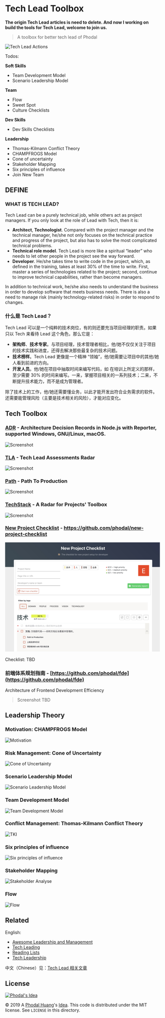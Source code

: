 # Tech Lead Toolbox

**The origin Tech Lead articles is need to delete. And now I working on build the tools for Tech Lead, welcome to join us.**

> A toolbox for better tech lead of Phodal

![Tech Lead Actions](assets/tech-action-project.svg)

Todos:

**Soft Skills**

 - Team Development Model
 - Scenario Leadership Model

**Team**

 - Flow
 - Sweet Spot
 - Culture Checklists

**Dev Skills**

 - Dev Skills Checklists

**Leadership**

 - Thomas-Kilmann Conflict Theory 
 - CHAMPFROGS Model
 - Cone of uncertainty
 - Stakeholder Mapping
 - Six principles of influence
 - Join New Team

## DEFINE

### WHAT IS TECH LEAD? 

Tech Lead can be a purely technical job, while others act as project managers. If you only look at the role of Lead with Tech, then it is:

 * **Architect**, **Technologist**. Compared with the project manager and the technical manager, he/she not only focuses on the technical practice and progress of the project, but also has to solve the most complicated technical problems.
 * **Technical role model**. Tech Lead is more like a spiritual “leader” who needs to let other people in the project see the way forward.
 * **Developer**. He/she takes time to write code in the project, which, as defined in the training, takes at least 30% of the time to write. First, master a series of technologies related to the project; second, continue to improve technical capabilities, rather than become managers.

In addition to technical work, he/she also needs to understand the business in order to develop software that meets business needs. There is also a need to manage risk (mainly technology-related risks) in order to respond to changes.

### 什么是 Tech Lead？

Tech Lead 可以是一个纯粹的技术岗位，有的则还要充当项目经理的职责。如果只以 Tech 来看待 Lead 这个角色，那么它是：

 * **架构师**、**技术专家**。与项目经理，技术管理者相比，他/她不仅仅关注于项目的技术实践和进度，还得去解决那些最复杂的技术问题。
 * **技术榜样**。Tech Lead 更像是一个精神 “领袖”，他/她需要让项目中的其他/她人看到前进的方向。
 * **开发人员**。他/她在项目中抽取时间来编写代码，如 在培训上所定义的那样，至少需要 30% 的时间来编写。一来，掌握项目相关的一系列技术；二来，不断提升技术能力，而不是成为管理者。

除了技术上的工作，他/她还需要懂业务，以此才能开发出符合业务需求的软件。还需要能管理风险（主要是技术相关的风险），才能对应变化。

## Tech Toolbox

### [ADR](https://github.com/phodal/adr) - Architecture Decision Records in Node.js with Reporter, supported Windows, GNU/Linux, macOS.

![Screenshot](https://phodal.github.io/adr/docs/list-example.png)

### [TLA](https://github.com/phodal/tla) - Tech Lead Assessments Radar

![Screenshot](https://phodal.github.io/tla/docs/tla.png)

### [Path](https://github.com/phodal/path) - Path To Production

![Screenshot](https://phodal.github.io/path/docs/path-to-production.png)

### [TechStack](https://github.com/phodal/techstack) - A Radar for Projects' Toolbox

![Screenshot](http://phodal.github.io/techstack/screenshot.jpg)

### [New Project Checklist](https://github.com/phodal/new-project-checklist) - https://github.com/phodal/new-project-checklist

![Screenshot](assets/new-project-checklist.jpg)

Checklist: TBD

### 前端体系规划指南 - [https://github.com/phodal/fde](https://github.com/phodal/fde)

Architecture of Frontend Development Efficiency

> Screenshot TBD

## Leadership Theory

### Motivation: CHAMPFROGS Model

![Motivation](assets/motivators.jpg)

### Risk Management: Cone of Uncertainty

![Cone of Uncertainty](assets/cone-of-uncertainty-for-powerpoint.jpg)

### Scenario Leadership Model

![Scenario Leadership Model](assets/situational-leadership-model.png)

### Team Development Model

![Team Development Model](assets/states-of-group.png)

### Conflict Management: Thomas-Kilmann Conflict Theory 

![TKI](assets/tki.jpg)

### Six principles of influence

![Six principles of influence](assets/influence.gif)

### Stakeholder Mapping

![Stakeholder Analyse](assets/stakeholder-mapping.jpg)

### Flow

![Flow](assets/flow.png)

## Related

English: 

 - [Awesome Leadership and Management](https://github.com/LappleApple/awesome-leading-and-managing)
 - [Tech Leading](https://github.com/PeterCookDev/TechLeading)
 - [Reading Lists](https://github.com/techleadworkshops/coaching/blob/master/reading-list.md)
 - [Tech Leadership](https://github.com/icaroseara/tech-leadership)

中文（Chinese）见：[Tech Lead 相关文章](articles/README.md)

License
---

[![Phodal's Idea](http://brand.phodal.com/shields/idea-small.svg)](http://ideas.phodal.com/)

© 2019 A [Phodal Huang](https://www.phodal.com)'s [Idea](http://github.com/phodal/ideas).  This code is distributed under the MIT license. See `LICENSE` in this directory.

